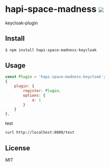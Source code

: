 # hapi-space-madness ![](https://travis-ci.org/mingder78/hapi-space-madness-keycloak.svg?branch=master)

keycloak-plugin


## Install

```bash
$ npm install hapi-space-madness-keycloak
```


## Usage

```javascript
const Plugin = 'hapi-space-madness-keycloak';
{
    plugin: {
        register: Plugin,
        options: {
            a: 1
        }
    }
},
```
test
```bash
curl http://localhost:8080/test
```


## License

MIT